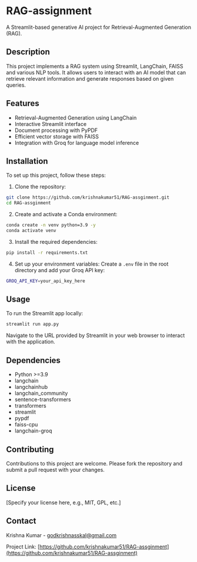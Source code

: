 # RAG-assignment

A Streamlit-based generative AI project for Retrieval-Augmented Generation (RAG).

## Description

This project implements a RAG system using Streamlit, LangChain, FAISS and various NLP tools. It allows users to interact with an AI model that can retrieve relevant information and generate responses based on given queries.

## Features

- Retrieval-Augmented Generation using LangChain
- Interactive Streamlit interface
- Document processing with PyPDF
- Efficient vector storage with FAISS
- Integration with Groq for language model inference

## Installation

To set up this project, follow these steps:

1. Clone the repository:
```bash
git clone https://github.com/krishnakumar51/RAG-assginment.git
cd RAG-assginment
```

2. Create and activate a Conda environment:
```bash
conda create -n venv python=3.9 -y
conda activate venv
```

3. Install the required dependencies:
```bash 
pip install -r requirements.txt
```

4. Set up your environment variables:
Create a `.env` file in the root directory and add your Groq API key:
```bash 
GROQ_API_KEY=your_api_key_here
```


## Usage

To run the Streamlit app locally:
```bash
streamlit run app.py
```
Navigate to the URL provided by Streamlit in your web browser to interact with the application.

## Dependencies

- Python >=3.9
- langchain
- langchainhub
- langchain_community
- sentence-transformers
- transformers
- streamlit
- pypdf
- faiss-cpu
- langchain-groq

## Contributing

Contributions to this project are welcome. Please fork the repository and submit a pull request with your changes.

## License

[Specify your license here, e.g., MIT, GPL, etc.]

## Contact

Krishna Kumar - godkrishnasskal@gmail.com

Project Link: [https://github.com/krishnakumar51/RAG-assginment](https://github.com/krishnakumar51/RAG-assginment)